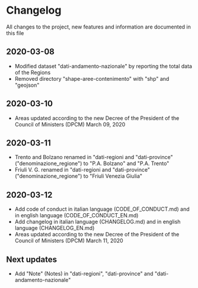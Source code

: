 # Changelog

All changes to the project, new features and information are documented in this file

## 2020-03-08

- Modified dataset "dati-andamento-nazionale" by reporting the total data of the Regions
- Removed directory "shape-aree-contenimento" with "shp" and "geojson"

## 2020-03-10

- Areas updated according to the new Decree of the President of the Council of Ministers (DPCM) March 09, 2020

## 2020-03-11

- Trento and Bolzano renamed in "dati-regioni and "dati-province" ("denominazione_regione") to "P.A. Bolzano" and "P.A. Trento"
- Friuli V. G. renamed in "dati-regioni and "dati-province" ("denominazione_regione") to "Friuli Venezia Giulia"

## 2020-03-12

- Add code of conduct in italian language (CODE_OF_CONDUCT.md) and in english language (CODE_OF_CONDUCT_EN.md)
- Add changelog in italian language (CHANGELOG.md) and in english language (CHANGELOG_EN.md)
- Areas updated according to the new Decree of the President of the Council of Ministers (DPCM) March 11, 2020

## Next updates

- Add "Note" (Notes) in "dati-regioni", "dati-province" and "dati-andamento-nazionale"
